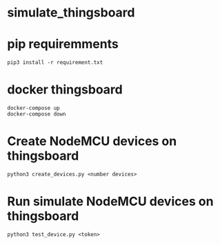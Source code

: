 # simulate_thingsboard

# pip requiremments
    pip3 install -r requirement.txt
    
# docker thingsboard
    docker-compose up
    docker-compose down

# Create NodeMCU devices on thingsboard
    python3 create_devices.py <number devices>

# Run simulate NodeMCU devices on thingsboard
    python3 test_device.py <token>
